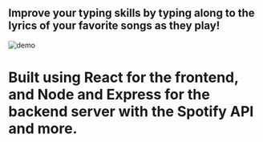 ## Improve your typing skills by typing along to the lyrics of your favorite songs as they play!

![demo](https://github.com/AaronFlore/Lyric-Speed-Typer-Frontend/public/demo.gif)

# Built using React for the frontend, and Node and Express for the backend server with the Spotify API and more.
